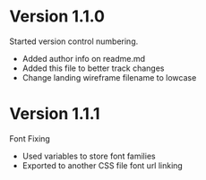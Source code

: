 # Version 1.1.0

Started version control numbering.
- Added author info on readme.md
- Added this file to better track changes
- Change landing wireframe filename to lowcase

# Version 1.1.1

Font Fixing
- Used variables to store font families
- Exported to another CSS file font url linking
